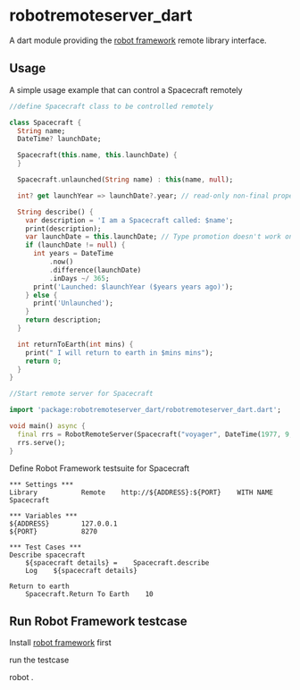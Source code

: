 # robotremoteserver_dart

A dart module providing the [robot framework](http://www.robotframework.org) remote library interface.

## Usage

A simple usage example that can control a Spacecraft remotely

```dart
//define Spacecraft class to be controlled remotely

class Spacecraft {
  String name;
  DateTime? launchDate;

  Spacecraft(this.name, this.launchDate) {
  }

  Spacecraft.unlaunched(String name) : this(name, null);

  int? get launchYear => launchDate?.year; // read-only non-final property

  String describe() {
    var description = 'I am a Spacecraft called: $name';
    print(description);
    var launchDate = this.launchDate; // Type promotion doesn't work on getters.
    if (launchDate != null) {
      int years = DateTime
          .now()
          .difference(launchDate)
          .inDays ~/ 365;
      print('Launched: $launchYear ($years years ago)');
    } else {
      print('Unlaunched');
    }
    return description;
  }

  int returnToEarth(int mins) {
    print(" I will return to earth in $mins mins");
    return 0;
  }
}
```

```dart
//Start remote server for Spacecraft

import 'package:robotremoteserver_dart/robotremoteserver_dart.dart';

void main() async {
  final rrs = RobotRemoteServer(Spacecraft("voyager", DateTime(1977, 9, 5)));
  rrs.serve();
}
```

Define Robot Framework testsuite for Spacecraft

```robotframework
*** Settings ***
Library           Remote    http://${ADDRESS}:${PORT}    WITH NAME    Spacecraft

*** Variables ***
${ADDRESS}        127.0.0.1
${PORT}           8270

*** Test Cases ***
Describe spacecraft
    ${spacecraft details} =    Spacecraft.describe
    Log    ${spacecraft details}

Return to earth
    Spacecraft.Return To Earth    10

```

## Run Robot Framework testcase

Install [robot framework](https://github.com/robotframework/robotframework/blob/master/INSTALL.rst) first

run the testcase 

robot .
